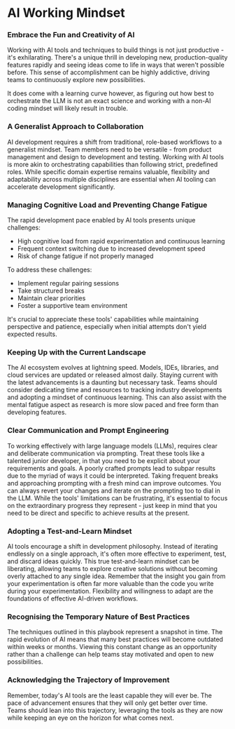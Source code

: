 # AI Working Mindset

### Embrace the Fun and Creativity of AI

Working with AI tools and techniques to build things is not just productive - it's exhilarating. There's a unique thrill in developing new, production-quality features rapidly and seeing ideas come to life in ways that weren't possible before. This sense of accomplishment can be highly addictive, driving teams to continuously explore new possibilities.

It does come with a learning curve however, as figuring out how best to orchestrate the 
LLM is not an exact science and working with a non-AI coding mindset will likely result in trouble.

### A Generalist Approach to Collaboration

AI development requires a shift from traditional, role-based workflows to a generalist mindset. Team members need to be versatile - from product management and design to development and testing. Working with AI tools is more akin to orchestrating capabilities than following strict, predefined roles. While specific domain expertise remains valuable, flexibility and adaptability across multiple disciplines are essential when AI tooling can accelerate development significantly.

### Managing Cognitive Load and Preventing Change Fatigue

The rapid development pace enabled by AI tools presents unique challenges:
- High cognitive load from rapid experimentation and continuous learning
- Frequent context switching due to increased development speed
- Risk of change fatigue if not properly managed

To address these challenges:
- Implement regular pairing sessions
- Take structured breaks
- Maintain clear priorities
- Foster a supportive team environment

It's crucial to appreciate these tools' capabilities while maintaining perspective and patience, especially when initial attempts don't yield expected results.

### Keeping Up with the Current Landscape

The AI ecosystem evolves at lightning speed. Models, IDEs, libraries, and cloud services are updated or released almost daily. 
Staying current with the latest advancements is a daunting but necessary task. Teams should consider dedicating time and resources to tracking industry developments and adopting a mindset of continuous learning.
This can also assist with the mental fatigue aspect as research is more slow paced and free form than developing features.

### Clear Communication and Prompt Engineering

To working effectively with large language models (LLMs), requires clear and deliberate communication via prompting. 
Treat these tools like a talented junior developer, in that you need to be explicit about your requirements and goals.
A poorly crafted prompts lead to subpar results due to the myriad of ways it could be interpreted. Taking frequent breaks and approaching prompting with a fresh mind can improve outcomes. You can always revert your changes and iterate on the prompting too to dial in the LLM. 
While the tools' limitations can be frustrating, it's essential to focus on the extraordinary progress they represent - just keep in mind that you need to be direct and specific to achieve results at the present.

### Adopting a Test-and-Learn Mindset

AI tools encourage a shift in development philosophy. Instead of iterating endlessly on a single approach, it's often more effective to experiment, test, and discard ideas quickly. This true test-and-learn mindset can be liberating, allowing teams to explore creative solutions without becoming overly attached to any single idea. Remember that the insight you gain from your experimentation is often far more valuable than the code you write during your experimentation. Flexibility and willingness to adapt are the foundations of effective AI-driven workflows.

### Recognising the Temporary Nature of Best Practices

The techniques outlined in this playbook represent a snapshot in time. The rapid evolution of AI means that many best practices will become outdated within weeks or months. Viewing this constant change as an opportunity rather than a challenge can help teams stay motivated and open to new possibilities.

### Acknowledging the Trajectory of Improvement

Remember, today's AI tools are the least capable they will ever be. The pace of advancement ensures that they will only get better over time. Teams should lean into this trajectory, leveraging the tools as they are now while keeping an eye on the horizon for what comes next.